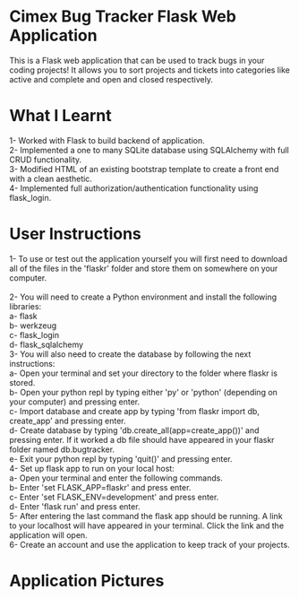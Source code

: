# Cimex Bug Tracker Flask Web Application
 This is a Flask web application that can be used to track bugs in your coding projects! It allows you to sort projects and tickets into categories like active and complete and open and closed respectively.

# What I Learnt
1- Worked with Flask to build backend of application.<br />
2- Implemented a one to many SQLite database using SQLAlchemy with full CRUD functionality.<br />
3- Modified HTML of an existing bootstrap template to create a front end with a clean aesthetic.<br />
4- Implemented full authorization/authentication functionality using flask_login. <br />

# User Instructions
1- To use or test out the application yourself you will first need to download all of the files in the 'flaskr' folder and store them on somewhere on your computer.<br />
<br>
2- You will need to create a Python environment and install the following libraries: </br> 
   <tab>a- flask</br> 
   b- werkzeug</br> 
   c- flask_login</br> 
   d- flask_sqlalchemy</br> 
3- You will also need to create the database by following the next instructions:</br> 
   a- Open your terminal and set your directory to the folder where flaskr is stored.</br> 
   b- Open your python repl by typing either 'py' or 'python' (depending on your computer) and pressing enter.</br>
   c- Import database and create app by typing 'from flaskr import db, create_app' and pressing enter.</br>
   d- Create database by typing 'db.create_all(app=create_app())' and pressing enter. If it worked a db file should have appeared in your flaskr folder named db.bugtracker.</br>
   e- Exit your python repl by typing 'quit()' and pressing enter.</br>
4- Set up flask app to run on your local host:</br>
   a- Open your terminal and enter the following commands.</br>
   b- Enter 'set FLASK_APP=flaskr' and press enter.</br>
   c- Enter 'set FLASK_ENV=development' and press enter.</br>
   d- Enter 'flask run' and press enter.</br>
5- After entering the last command the flask app should be running. A link to your localhost will have appeared in your terminal. Click the link and the application will open.</br>
6- Create an account and use the application to keep track of your projects.</br>


# Application Pictures
